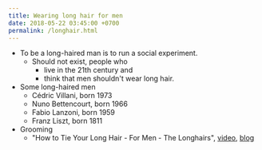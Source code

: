 ```yaml
---
title: Wearing long hair for men
date: 2018-05-22 03:45:00 +0700
permalink: /longhair.html
---
```


- To be a long-haired man is to run a social experiment.
    - Should not exist, people who
        - live in the 21th century and
        - think that men shouldn't wear long hair.
- Some long-haired men
    - Cédric Villani, born 1973
    - Nuno Bettencourt, born 1966
    - Fabio Lanzoni, born 1959
    - Franz Liszt, born 1811
- Grooming
    - "How to Tie Your Long Hair - For Men - The Longhairs",
    [video](https://www.youtube.com/watch?v=f5ObBVtnixg),
    [blog](https://blog.thelonghairs.us/how-to-tie-your-long-hair/)
